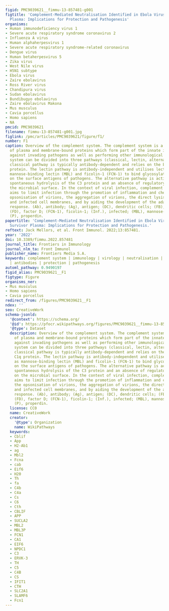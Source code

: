 ```yaml
---
figid: PMC9039621__fimmu-13-857481-g001
figtitle: 'Complement-Mediated Neutralisation Identified in Ebola Virus Disease Survivor
  Plasma: Implications for Protection and Pathogenesis'
organisms:
- Human immunodeficiency virus 1
- Severe acute respiratory syndrome coronavirus 2
- Influenza A virus
- Human alphaherpesvirus 1
- Severe acute respiratory syndrome-related coronavirus
- Dengue virus
- Human betaherpesvirus 5
- Zika virus
- West Nile virus
- H5N1 subtype
- Ebola virus
- Zaire ebolavirus
- Ross River virus
- Chandipura virus
- Sudan ebolavirus
- Bundibugyo ebolavirus
- Zaire ebolavirus Makona
- Mus musculus
- Cavia porcellus
- Homo sapiens
- NA
pmcid: PMC9039621
filename: fimmu-13-857481-g001.jpg
figlink: /pmc/articles/PMC9039621/figure/f1/
number: F1
caption: Overview of the complement system. The complement system is a collection
  of plasma and membrane-bound proteins which form part of the innate immune response
  against invading pathogens as well as performing other immunological roles. The
  system can be divided into three pathways (classical, lectin, alternative). The
  classical pathway is typically antibody-dependent and relies on the binding of C1q
  protein. The lectin pathway is antibody-independent and utilises lectins such as
  mannose-binding lectin (MBL) and ficolin-1 (FCN-1) to bind glycosylated regions
  on the surface antigens of pathogens. The alternative pathway is activated from
  spontaneous hydrolysis of the C3 protein and an absence of regulatory proteins on
  the microbial surface. In the context of viral infection, complement activation
  aims to limit infection through the promotion of inflammation and chemotaxis, the
  opsonisation of virions, the aggregation of virions, the direct lysis of virion
  and infected cell membranes, and by aiding the development of the adaptive immune
  response. (Ab), antibody; (Ag), antigen; (DC), dendritic cells; (FB), factor B;
  (FD), factor D; (FCN-1), ficolin-1; (Inf.), infected; (MBL), mannose-binding lectin;
  (P), properdin.
papertitle: 'Complement-Mediated Neutralisation Identified in Ebola Virus Disease
  Survivor Plasma: Implications for Protection and Pathogenesis.'
reftext: Jack Mellors, et al. Front Immunol. 2022;13:857481.
year: '2022'
doi: 10.3389/fimmu.2022.857481
journal_title: Frontiers in Immunology
journal_nlm_ta: Front Immunol
publisher_name: Frontiers Media S.A.
keywords: complement system | immunology | virology | neutralisation | ebola virus
  | antibodies | protection | pathogenesis
automl_pathway: 0.9490197
figid_alias: PMC9039621__F1
figtype: Figure
organisms_ner:
- Mus musculus
- Homo sapiens
- Cavia porcellus
redirect_from: /figures/PMC9039621__F1
ndex: ''
seo: CreativeWork
schema-jsonld:
  '@context': https://schema.org/
  '@id': https://pfocr.wikipathways.org/figures/PMC9039621__fimmu-13-857481-g001.html
  '@type': Dataset
  description: Overview of the complement system. The complement system is a collection
    of plasma and membrane-bound proteins which form part of the innate immune response
    against invading pathogens as well as performing other immunological roles. The
    system can be divided into three pathways (classical, lectin, alternative). The
    classical pathway is typically antibody-dependent and relies on the binding of
    C1q protein. The lectin pathway is antibody-independent and utilises lectins such
    as mannose-binding lectin (MBL) and ficolin-1 (FCN-1) to bind glycosylated regions
    on the surface antigens of pathogens. The alternative pathway is activated from
    spontaneous hydrolysis of the C3 protein and an absence of regulatory proteins
    on the microbial surface. In the context of viral infection, complement activation
    aims to limit infection through the promotion of inflammation and chemotaxis,
    the opsonisation of virions, the aggregation of virions, the direct lysis of virion
    and infected cell membranes, and by aiding the development of the adaptive immune
    response. (Ab), antibody; (Ag), antigen; (DC), dendritic cells; (FB), factor B;
    (FD), factor D; (FCN-1), ficolin-1; (Inf.), infected; (MBL), mannose-binding lectin;
    (P), properdin.
  license: CC0
  name: CreativeWork
  creator:
    '@type': Organization
    name: WikiPathways
  keywords:
  - Cblif
  - App
  - H2-Ab1
  - ag
  - Mbl2
  - Fcna
  - cab
  - Eif6
  - H20
  - Th
  - fa
  - C4b
  - C4a
  - Cs
  - C6
  - Cth
  - CBLIF
  - APP
  - SUCLA2
  - MBL2
  - MBL3P
  - FCN1
  - CA1
  - EIF6
  - NPDC1
  - C3
  - ERVK-3
  - TH
  - C5
  - C4B
  - CS
  - IFIT1
  - CTH
  - SLC2A1
  - SLAMF6
  - Fcn1
---
```

